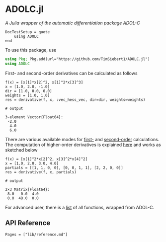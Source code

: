 # ADOLC.jl

*A Julia wrapper of the automatic differentiation package ADOL-C*



```@meta
DocTestSetup = quote
    using ADOLC
end
```

To use this package, use 
```jl
using Pkg; Pkg.add(url="https://github.com/TimSiebert1/ADOLC.jl")
using ADOLC
```
First- and second-order derivatives can be calculated as follows
```jldoctest
f(x) = [x[1]*x[2]^2, x[1]^2*x[3]^3]
x = [1.0, 2.0, -1.0]
dir = [1.0, 0.0, 0.0]
weights = [1.0, 1.0]
res = derivative(f, x, :vec_hess_vec, dir=dir, weights=weights)

# output

3-element Vector{Float64}:
 -2.0
  4.0
  6.0
```
There are various available modes for [first-](@ref "First-Order") and [second-order](@ref "Second-Order") calculations. The computation of higher-order derivatives is explained [here](@ref "Higher-Order") and works as sketched below
```jldoctest
f(x) = [x[1]^2*x[2]^2, x[3]^2*x[4]^2]
x = [1.0, 2.0, 3.0, 4.0]
partials = [[1, 1, 0, 0], [0, 0, 1, 1], [2, 2, 0, 0]]
res = derivative(f, x, partials)

# output

2×3 Matrix{Float64}:
 8.0   0.0  4.0
 0.0  48.0  0.0
```


For advanced user, there is a [list](@ref "List of wrapped ADOL-C drivers") of all functions, wrapped from ADOL-C.



## API Reference
```@index
Pages = ["lib/reference.md"]
```
